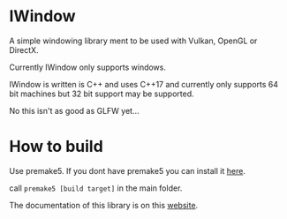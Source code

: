 # IWindow
 A simple windowing library ment to be used with Vulkan, OpenGL or DirectX.
 
 Currently IWindow only supports windows.
 
 IWindow is written is C++ and uses C++17 and currently only supports 64 bit machines but 32 bit support may be supported.
 
 No this isn't as good as GLFW yet...

# How to build

Use premake5. If you dont have premake5 you can install it [here](https://premake.github.io/).

call `premake5 [build target]` in the main folder.

The documentation of this library is on this [website](https://immanuel-c.github.io/IWindow).
